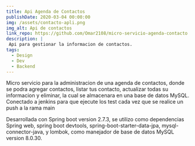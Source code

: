 ```yaml
---
title: Api Agenda de Contactos
publishDate: 2020-03-04 00:00:00
img: /assets/contacto-apli.png
img_alt: Api de contactos
link_repo: https://github.com/Omar2108/micro-servicio-agenda-contacto
description: |
 Api para gestionar la informacion de contactos.
tags:
  - Design
  - Dev
  - Backend
---
```


Micro servicio para la administracion de una agenda de contactos, donde se podra agregar contactos, listar tus contacto, actualizar todas su informacion y eliminar, la cual se almacenara en una base de datos MySQL. Conectado a jenkins para que ejecute los test cada vez que se realice un push a la rama main

Desarrollada con Spring boot version 2.7.3, se utilizo como dependencias Spring web, spring boot devtools, spring-boot-starter-data-jpa, mysql-connector-java, y lombok, como manejador de base de datos MySQL version 8.0.30.
